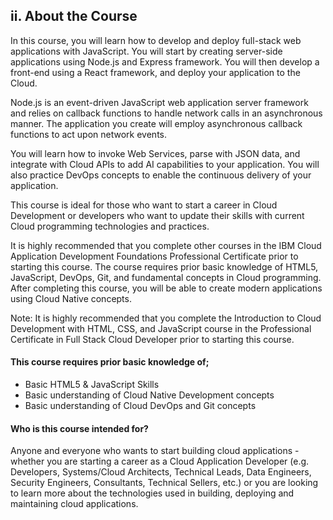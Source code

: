 <h2>ii. About the Course</h2>

<p>
In this course, you will learn how to develop and deploy full-stack web applications with JavaScript. You will start by creating server-side applications using Node.js and Express framework. You will then develop a front-end using a React framework, and deploy your application to the Cloud.</p>
<p>Node.js is an event-driven JavaScript web application server framework and relies on callback functions to handle network calls in an asynchronous manner. The application you create will employ asynchronous callback functions to act upon network events.</p>
<p>You will learn how to invoke Web Services, parse with JSON data, and integrate with Cloud APIs to add AI capabilities to your application. You will also practice DevOps concepts to enable the continuous delivery of your application.</p>
<p>This course is ideal for those who want to start a career in Cloud Development or developers who want to update their skills with current Cloud programming technologies and practices.</p>
<p>It is highly recommended that you complete other courses in the IBM Cloud Application Development Foundations Professional Certificate prior to starting this course. The course requires prior basic knowledge of HTML5, JavaScript, DevOps, Git, and fundamental concepts in Cloud programming.<br>
After completing this course, you will be able to create modern applications using Cloud Native concepts.<br></p>

<article>
Note: It is highly recommended that you complete the Introduction to Cloud Development with HTML, CSS, and JavaScript course in the Professional Certificate in Full Stack Cloud Developer prior to starting this course.
</article>

<h4>This course requires prior basic knowledge of;</h4>

<ul>
<li>Basic HTML5 & JavaScript Skills</li>
<li>Basic understanding of Cloud Native Development concepts</li>
<li>Basic understanding of Cloud DevOps and Git concepts</li>
</ul>

<h4>Who is this course intended for?</h4>
Anyone and everyone who wants to start building cloud applications - whether you are starting a career as a Cloud Application Developer (e.g. Developers, Systems/Cloud Architects, Technical Leads, Data Engineers, Security Engineers, Consultants, Technical Sellers, etc.) or you are looking to learn more about the technologies used in building, deploying and maintaining cloud applications.
